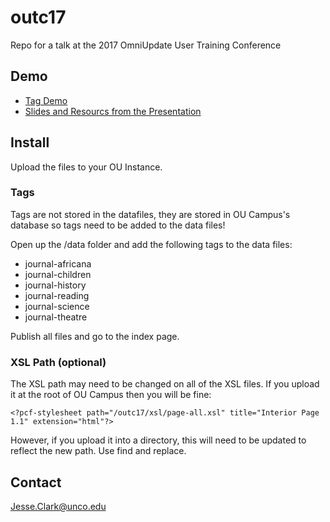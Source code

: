 # outc17
Repo for a talk at the 2017 OmniUpdate User Training Conference

## Demo

* [Tag Demo](http://www.unco.edu/jesse/outc17/)
* [Slides and Resourcs from the Presentation](http://jessclark.com/outc17)

## Install
Upload the files to your OU Instance.

### Tags

Tags are not stored in the datafiles, they are stored in OU Campus's database so tags need to be added to the data files!

Open up the /data folder and add the following tags to the data files:

* journal-africana
* journal-children
* journal-history
* journal-reading
* journal-science
* journal-theatre

Publish all files and go to the index page. 

### XSL Path (optional)

The XSL path may need to be changed on all of the XSL files. If you upload it at the root of OU Campus then you will be fine:

```
<?pcf-stylesheet path="/outc17/xsl/page-all.xsl" title="Interior Page 1.1" extension="html"?>
```

However, if you upload it into a directory, this will need to be updated to reflect the new path. Use find and replace.

## Contact

Jesse.Clark@unco.edu 
